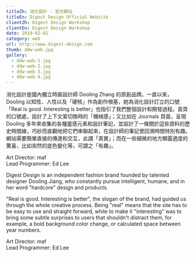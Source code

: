 ```yaml
---
titleZh: 消化設計 · 官方網站
titleEn: Digest Design Official Website
clientZh: Digest Design Workshop
clientEn: Digest Design Workshop
date: 2019-02-02
category: web
url: http://www.digest-design.com
thumb: ddw-web.jpg
gallery:
  - ddw-web-1.jpg
  - ddw-web-2.jpg
  - ddw-web-3.jpg
  - ddw-web-4.jpg
---
```


消化設計是國內獨立時裝設計師 Dooling Zhang 的原創品牌。一直以來，Dooling 以知性、人性以及「硬核」作為創作根基，她為消化設計訂立的口號「Real is good. Interesting is better」也指引了我們整個設計和開發過程。首頁的口號處，設計了上下文案切換時的「機械感」；又比如在 Journals 頁面，呈現 Dooling 多年來收集的各種靈感元素和設計筆記，並設計了一條關於這些資料的歷史時間線，巧妙而直觀地把它們串聯起來，在設計師的筆記里回溯時間特別有趣。網站需要簡單直接的傳達和交互，此謂「真實」；而在一些細微的地方顯露適度的驚喜，比如突然的底色變化等，可謂之「有趣」。

Art Director: maf<br/>Lead Programmer: Ed Lee

<!-- lang -->

Digest Design is an independent fashion brand founded by talented designer Dooling Jiang, who constantly pursue intelligent, humane, and in her word "hardcore" design and products.

"Real is good. Interesting is better", the slogan of the brand, had guided us through the whole creative process. Being "real" means that the site has to be easy to use and straight forward, while to make it "interesting" was to bring some subtle surprises to users that shouldn't distract them, for example, a bold background color change, or calculated space between year numbers.

Art Director: maf<br/>Lead Programmer: Ed Lee
